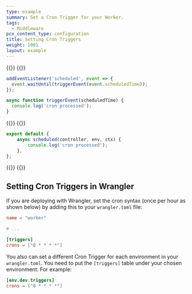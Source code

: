 ```yaml
---
type: example
summary: Set a Cron Trigger for your Worker.
tags:
  - Middleware
pcx_content_type: configuration
title: Setting Cron Triggers
weight: 1001
layout: example
---
```


{{<tabs labels="js/sw | js/esm">}}
{{<tab label="js/sw" default="true">}}

```js
addEventListener('scheduled', event => {
  event.waitUntil(triggerEvent(event.scheduledTime));
});

async function triggerEvent(scheduledTime) {
  console.log('cron processed');
}
```
{{</tab>}}
{{<tab label="js/esm">}}

```js
export default {
	async scheduled(controller, env, ctx) {
		console.log('cron processed');
	},
};
```
{{</tab>}}
{{</tabs>}}

## Setting Cron Triggers in Wrangler

If you are deploying with Wrangler, set the cron syntax (once per hour as shown below) by adding this to your `wrangler.toml` file:

```toml
name = "worker"

# ...

[triggers]
crons = ["0 * * * *"]
```

You also can set a different Cron Trigger for each environment in your `wrangler.toml`. You need to put the `[triggers]` table under your chosen environment. For example:

```toml
[env.dev.triggers]
crons = ["0 * * * *"]
```
